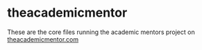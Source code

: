 # theacademicmentor
These are the core files running the academic mentors project on [theacademicmentor.com](https://theacademicmentor.com/)
